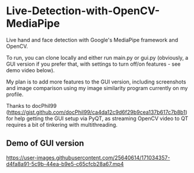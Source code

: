# Live-Detection-with-OpenCV-MediaPipe
Live hand and face detection with Google's MediaPipe framework and OpenCV.

To run, you can clone locally and either run main.py or gui.py (obviously, a GUI version if you prefer that, with settings to turn off/on features - see demo video below).

My plan is to add more features to the GUI version, including screenshots and image comparison using my image similarity program currently on my profile.

Thanks to docPhil99 (https://gist.github.com/docPhil99/ca4da12c9d6f29b9cea137b617c7b8b1) for help getting the GUI setup via PyQT, as streaming OpenCV video to QT requires a bit of tinkering with multithreading.

## Demo of GUI version
https://user-images.githubusercontent.com/25640614/171034357-d4fa8a91-5c9b-44ea-b9e5-c65cfcb28a67.mp4
